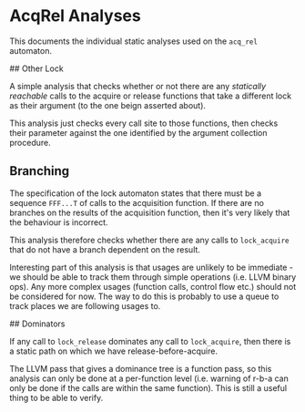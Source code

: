# AcqRel Analyses

This documents the individual static analyses used on the
`acq_rel` automaton.

## Other Lock

A simple analysis that checks whether or not there are any *statically
reachable* calls to the acquire or release functions that take a
different lock as their argument (to the one beign asserted about).

This analysis just checks every call site to those functions, then
checks their parameter against the one identified by the argument
collection procedure.

## Branching

The specification of the lock automaton states that there must be a
sequence `FFF...T` of calls to the acquisition function. If there are no
branches on the results of the acquisition function, then it's very
likely that the behaviour is incorrect.

This analysis therefore checks whether there are any calls to
`lock_acquire` that do not have a branch dependent on the result.

Interesting part of this analysis is that usages are unlikely to be
immediate - we should be able to track them through simple operations
(i.e. LLVM binary ops). Any more complex usages (function calls, control
flow etc.) should not be considered for now. The way to do this is
probably to use a queue to track places we are following usages to.

## Dominators

If any call to `lock_release` dominates any call to `lock_acquire`, then
there is a static path on which we have release-before-acquire.

The LLVM pass that gives a dominance tree is a function pass, so this
analysis can only be done at a per-function level (i.e. warning of r-b-a
can only be done if the calls are within the same function). This is
still a useful thing to be able to verify.
